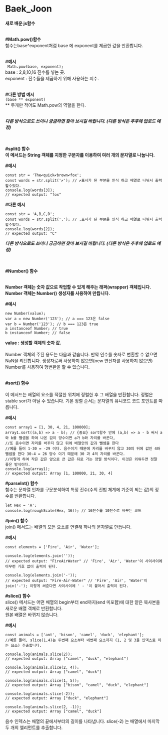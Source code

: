 # Baek_Joon


**새로 배운 js함수**<br/><br/>


**#Math.pow()함수**<br/>
함수는base^exponent처럼 base 에 exponent를 제곱한 값을 반환합니다.<br/><br/>

**#예시**<br/>
 ``` Math.pow(base, exponent);```<br/>
base : 2,8,10,16 진수를 넣는 곳.<br/>
exponent : 진수들을 제곱하기 위해 사용하는 지수. <br/><br/>

**#다른 방법 예시**<br/>
```(base ** exponent)```<br/>
** 두개만 적어도 Math.pow의 역할을 한다.<br/><br/>

***다른 방식으로도 쓰이니 궁금하면 찾아 보시길 바랍니다. (다른 방식은 추후에 업로드 예정)***<br/><br/><br/>



**#split() 함수**<br/>
**이 메서드는 String 객체를 지정한 구분자를 이용하여 여러 개의 문자열로 나눕니다.**<br/>

**#예시**<br/>
```
const str = 'The✔quick✔brown✔fox';
const words = str.split('✔'); // ✔표시가 된 부분을 인식 하고 배열로 나눠서 출력할수있다.
console.log(words[3]);
// expected output: "fox"
```

**#다른 예시**<br/>
```
const str = 'A,B,C,D';
const words = str.split(','); // ,표시가 된 부분을 인식 하고 배열로 나눠서 출력할수있다.
console.log(words[2]);
// expected output: "C"
```

***다른 방식으로도 쓰이니 궁금하면 찾아 보시길 바랍니다. (다른 방식은 추후에 업로드 예정)***<br/><br/><br/>



**#Number() 함수**<br/><br/>

**Number 객체는 숫자 값으로 작업할 수 있게 해주는 래퍼(wrapper) 객체입니다. Number 객체는 Number() 생성자를 사용하여 만듭니다.**<br/>

**#예시**<br/>
```
new Number(value);
var a = new Number('123'); // a === 123은 false
var b = Number('123'); // b === 123은 true
a instanceof Number; // true
b instanceof Number; // false
```
**value : 생성할 객체의 숫자 값.**<br/><br/>
Number 객체의 주된 용도는 다음과 같습니다.
만약 인수를 숫자로 변환할 수 없으면 NaN을 리턴합니다.
생성자로써 사용하지 않으면(new 연산자를 사용하지 않으면) Number를 사용하여 형변환을 할 수 있습니다.<br/><br/>

**#sort() 함수**<br/><br/>
이 메서드는 배열의 요소를 적절한 위치에 정렬한 후 그 배열을 반환합니다. 
정렬은 stable sort가 아닐 수 있습니다. 
기본 정렬 순서는 문자열의 유니코드 코드 포인트를 따릅니다.


**#예시**
```
const array1 = [1, 30, 4, 21, 100000];
array1.sort((a,b) => a - b); // {중요} sort함수 안에 (a,b) => a - b 써서 a와 b를 뺄셈을 하여 나온 값이 양수이면 a가 b와 자리를 바꾼다, 
//또 음수이면 자리를 바꾸지 않고 뒤에 배열안의 값과 뺄셈을 한다
//예를 들어 1-30 = -29 이다. 음수이기 때문에 자리를 바꾸지 않고 30의 뒤에 값인 4와 뺄셈을 한다 30-4 = 26 양수 이기 때문에 30 과 4의 자리를 바꾼다. 
//이렇게 하여 작은 값은 앞으로 큰 값은 뒤로 가는 정렬 방식이다. 이것은 외워두면 정말 좋은 방식이다.
console.log(array1);
// expected output: Array [1, 100000, 21, 30, 4]
```

**#parseInt() 함수**<br/>
함수는 문자열 인자를 구문분석하여 특정 진수(수의 진법 체계에 기준이 되는 값)의 정수를 반환합니다.
```
let Hex = 'A';
console.log(roughScale(Hex, 16)); // 16진수를 10진수로 바꾸는 코드
```



**#join() 함수**  
join() 메서드는 배열의 모든 요소를 연결해 하나의 문자열로 만듭니다.    

**#예시**  
```
const elements = ['Fire', 'Air', 'Water'];

console.log(elements.join(''));
// expected output: "FireAirWater" // 'Fire', 'Air', 'Water'이 사이사이에 아무런 기호 없이 출력이 된다. 

console.log(elements.join('-'));
// expected output: "Fire-Air-Water" // 'Fire', 'Air', 'Water'이 join('-'); 이렇게 써준다면 사이사이에 ' - '이 붙어서 출력이 된다.
```
  
  
**#slice() 함수**  
slice() 메서드는 어떤 배열의 begin부터 end까지(end 미포함)에 대한 얕은 복사본을 새로운 배열 객체로 반환합니다.   
원본 배열은 바뀌지 않습니다.

**#예시**   
```
const animals = ['ant', 'bison', 'camel', 'duck', 'elephant'];
//예를 들어, slice(1,4)는 두번째 요소부터 네번째 요소까지 (1, 2 및 3을 인덱스로 하는 요소) 추출합니다.

console.log(animals.slice(2)); 
// expected output: Array ["camel", "duck", "elephant"]

console.log(animals.slice(2, 4));
// expected output: Array ["camel", "duck"]

console.log(animals.slice(1, 5));
// expected output: Array ["bison", "camel", "duck", "elephant"]

console.log(animals.slice(-2));
// expected output: Array ["duck", "elephant"]

console.log(animals.slice(2, -1));
// expected output: Array ["camel", "duck"]
```
  
음수 인덱스는 배열의 끝에서부터의 길이를 나타냅니다. 
slice(-2) 는 배열에서 마지막 두 개의 엘리먼트를 추출합니다.  

